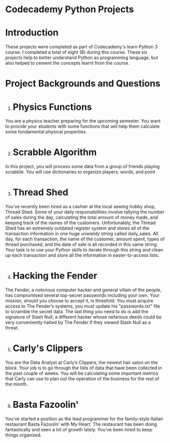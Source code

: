# Codecademy Python Projects

# Introduction

These projects were completed as part of Codecademy's learn Python 3 course. I completed a total of eight (8) during this course. 
These six projects help to better understand Python as programming language, but also helped to cement the concepts learnt from the course.

# Project Backgrounds and Questions

1. # Physics Functions

You are a physics teacher preparing for the upcoming semester. You want to provide your students with some functions that will help them calculate some fundamental physical properties.

2. # Scrabble Algorithm

In this project, you will process some data from a group of friends playing scrabble. You will use dictionaries to organize players, words, and point

3. # Thread Shed

You’ve recently been hired as a cashier at the local sewing hobby shop, Thread Shed.  Some of your daily responsibilities involve tallying the number of sales during the day, calculating the total amount of money made, and keeping track of the names of the customers.
Unfortunately, the Thread Shed has an extremely outdated register system and stores all of the transaction information in one huge unwieldy string called daily_sales.
All day, for each transaction, the name of the customer, amount spent, types of thread purchased, and the date of sale is all recorded in this same string. 
Your task is to use your Python skills to iterate through this string and clean up each transaction and store all the information in easier-to-access lists.

4. # Hacking the Fender

The Fender, a notorious computer hacker and general villain of the people, has compromised several top-secret passwords including your own. 
Your mission, should you choose to accept it, is threefold. You must acquire access to The Fender‘s systems, you must update his "passwords.txt" file to scramble the secret data. The last thing you need to do is add the signature of Slash Null, a different hacker whose nefarious deeds could be very conveniently halted by The Fender if they viewed Slash Null as a threat.

5. # Carly's Clippers

You are the Data Analyst at Carly’s Clippers, the newest hair salon on the block. Your job is to go through the lists of data that have been collected in the past couple of weeks. 
You will be calculating some important metrics that Carly can use to plan out the operation of the business for the rest of the month.

6. # Basta Fazoolin'

You’ve started a position as the lead programmer for the family-style Italian restaurant Basta Fazoolin’ with My Heart. 
The restaurant has been doing fantastically and seen a lot of growth lately. You’ve been hired to keep things organized.
